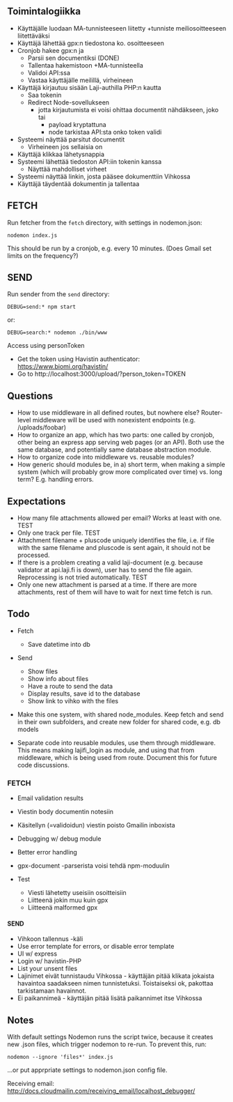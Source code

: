 
## Toimintalogiikka

- Käyttäjälle luodaan MA-tunnisteeseen liitetty +tunniste meiliosoitteeseen liitettäväksi
- Käyttäjä lähettää gpx:n tiedostona ko. osoitteeseen
- Cronjob hakee gpx:n ja
    - Parsii sen documentiksi (DONE)
    - Tallentaa hakemistoon +MA-tunnisteella
    - Validoi API:ssa
    - Vastaa käyttäjälle meilillä, virheineen
- Käyttäjä kirjautuu sisään Laji-authilla PHP:n kautta
    - Saa tokenin
    - Redirect Node-sovellukseen
        - jotta kirjautumista ei voisi ohittaa documentit nähdäkseen, joko tai
            - payload kryptattuna
            - node tarkistaa API:sta onko token validi
- Systeemi näyttää parsitut documentit
    - Virheineen jos sellaisia on 
- Käyttäjä klikkaa lähetysnappia
- Systeemi lähettää tiedoston API:iin tokenin kanssa
    - Näyttää mahdolliset virheet
- Systeemi näyttää linkin, josta pääsee dokumenttiin Vihkossa
- Käyttäjä täydentää dokumentin ja tallentaa

## FETCH

Run fetcher from the `fetch` directory, with settings in nodemon.json:

    nodemon index.js

This should be run by a cronjob, e.g. every 10 minutes. (Does Gmail set limits on the frequency?)

## SEND

Run sender from the `send` directory:

    DEBUG=send:* npm start

or:

    DEBUG=search:* nodemon ./bin/www

Access using personToken
- Get the token using Havistin authenticator: https://www.biomi.org/havistin/
- Go to http://localhost:3000/upload/?person_token=TOKEN


## Questions

- How to use middleware in all defined routes, but nowhere else? Router-level middleware will be used with nonexistent endpoints (e.g. /uploads/foobar)
- How to organize an app, which has two parts: one called by cronjob, other being an express app serving web pages (or an API). Both use the same database, and potentially same database abstraction module.
- How to organize code into middleware vs. reusable modules? 
- How generic should modules be, in a) short term, when making a simple system (which will probably grow more complicated over time) vs. long term? E.g. handling errors.

## Expectations

- How many file attachments allowed per email? Works at least with one. TEST
- Only one track per file. TEST
- Attachment filename + pluscode uniquely identifies the file, i.e. if file with the same filename and pluscode is sent again, it should not be processed.
- If there is a problem creating a valid laji-document (e.g. because validator at api.laji.fi is down), user has to send the file again. Reprocessing is not tried automatically. TEST
- Only one new attachment is parsed at a time. If there are more attachments, rest of them will have to wait for next time fetch is run.

## Todo

- Fetch
    - Save datetime into db
- Send
    - Show files
    - Show info about files
    - Have a route to send the data
    - Display results, save id to the database
    - Show link to vihko with the files

- Make this one system, with shared node_modules. Keep fetch and send in their own subfolders, and create new folder for shared code, e.g. db models
- Separate code into reusable modules, use them through middleware. This means making lajifi_login as module, and using that from middleware, which is being used from route. Document this for future code discussions.

### FETCH
- Email validation results
- Viestin body documentin notesiin
- Käsitellyn (=validoidun) viestin poisto Gmailin inboxista
- Debugging w/ debug module
- Better error handling
- gpx-document -parserista voisi tehdä npm-moduulin

- Test
   - Viesti lähetetty useisiin osoitteisiin
   - Liitteenä jokin muu kuin gpx
   - Liitteenä malformed gpx

#### SEND
- Vihkoon tallennus -käli
- Use error template for errors, or disable error template
- UI w/ express
- Login w/ havistin-PHP
- List your unsent files
- Lajinimet eivät tunnistaudu Vihkossa - käyttäjän pitää klikata jokaista havaintoa saadakseen nimen tunnistetuksi. Toistaiseksi ok, pakottaa tarkistamaan havainnot.
- Ei paikannimeä - käyttäjän pitää lisätä paikannimet itse Vihkossa

## Notes

With default settings Nodemon runs the script twice, because it creates new .json files, which trigger nodemon to re-run. To prevent this, run:

    nodemon --ignore 'files*' index.js

...or put apprpriate settings to nodemon.json config file.

Receiving email: http://docs.cloudmailin.com/receiving_email/localhost_debugger/

